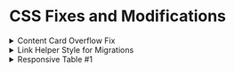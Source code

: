 # CSS Fixes and Modifications
<details>
 <summary>Content Card Overflow Fix</summary>

## [Content-Card-Container-Overflow-Fix.css](https://github.com/mwesker/code-bits/blob/master/CSS/content-card-container-overflow-fix.css "content-card-container-overflow-fix.css")

```css
.uccs-cta-card-content {
	height:calc(100% + 5em);
}
```
## Before Fix
![enter image description here](./Images/CSS-CCOF-Fix.jpg)

## After Fix
![enter image description here](./Images/CSS-CCOF-Fixed.jpg)

</details>

<details>

<summary>Link Helper Style for Migrations</summary>

## [highlight-old-links.html](https://github.com/mwesker/code-bits/blob/master/CSS/Migration-Helpers/highlight-old-links.html "highlight-old-links.html")

```css
a[href^="/<replace>"], a[href*="edu/<replace>/"] {
	border: 3px red dashed !important;
}

a[href^="/<replace>"]::before, a[href*="edu/<replace>/"]::before {
	content:"*";
}

a[href*="/<replace>/sites/<replace>/"], img[src*="/<replace>/sites/<replace>/"] {
	border: 3px red dashed !important;
}
```
### Example

![enter image description here](./Images/old-link-highlight.jpg)

</details>

<details>

<summary>Responsive Table #1</summary>

## [responsive-table-one.css]("#")

```css
/*Todo*/
```
### Example

![Table example at desktop resolution](./Images/responsive-table-full-res.jpg)(./Images/responsive-table-full-res.jpg)


</details>
